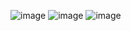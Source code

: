 ![image](https://github.com/erkindilekci/basic-javascript-projects/assets/109282517/51ab77dd-8314-4998-b35a-7dc38b0917b4)
![image](https://github.com/erkindilekci/basic-javascript-projects/assets/109282517/f01da34d-298b-498d-ae8f-6752a431cec1)
![image](https://github.com/erkindilekci/basic-javascript-projects/assets/109282517/fa5bb7b6-d8ad-4120-9c2d-7c0a445235c2)
